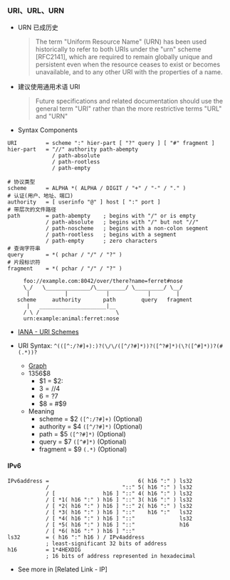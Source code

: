 ### URI、URL、URN

+ URN 已成历史
    > The term "Uniform Resource Name" (URN) has been used historically to refer to both URIs under the "urn" scheme [RFC2141], which are required to remain globally unique and persistent even when the resource ceases to exist or becomes unavailable, and to any other URI with the properties of a name.
+ 建议使用通用术语 URI
    > Future specifications and related documentation should
   use the general term "URI" rather than the more restrictive terms
   "URL" and "URN"

+ Syntax Components
```
URI         = scheme ":" hier-part [ "?" query ] [ "#" fragment ]
hier-part   = "//" authority path-abempty
              / path-absolute
              / path-rootless
              / path-empty

# 协议类型
scheme      = ALPHA *( ALPHA / DIGIT / "+" / "-" / "." )
# 认证(用户、地址、端口)
authority   = [ userinfo "@" ] host [ ":" port ]
# 带层次的文件路径
path        = path-abempty    ; begins with "/" or is empty
            / path-absolute   ; begins with "/" but not "//"
            / path-noscheme   ; begins with a non-colon segment
            / path-rootless   ; begins with a segment
            / path-empty      ; zero characters
# 查询字符串
query       = *( pchar / "/" / "?" )
# 片段标识符
fragment    = *( pchar / "/" / "?" )
```

         foo://example.com:8042/over/there?name=ferret#nose
         \_/   \______________/\_________/ \_________/ \__/
          |           |            |            |        |
       scheme     authority       path        query   fragment
          |   _____________________|__
         / \ /                        \
         urn:example:animal:ferret:nose

+ [IANA - URI Schemes](https://www.iana.org/assignments/uri-schemes/uri-schemes.xhtml)

+ URI Syntax: `^(([^:/?#]+):)?(\/\/([^/?#]*))?([^?#]*)(\?([^#]*))?(#(.*))?`
    + [Graph](https://regexper.com/#%5E%28%28%5B%5E%3A%2F%3F%23%5D%2B%29%3A%29%3F%28%5C%2F%5C%2F%28%5B%5E%2F%3F%23%5D*%29%29%3F%28%5B%5E%3F%23%5D*%29%28%5C%3F%28%5B%5E%23%5D*%29%29%3F%28%23%28.*%29%29%3F)
    + $1$3$5$6$8
        + $1 = $2:
        + $3 = //$4
        + $6 = ?$7
        + $8 = #$9
    + Meaning
        + scheme    = $2 `([^:/?#]+)`   (Optional)
        + authority = $4 `([^/?#]*)`    (Optional)
        + path      = $5 `([^?#]*)`     (Optional)
        + query     = $7 `([^#]*)`      (Optional)
        + fragment  = $9 `(.*)`         (Optional)

#### IPv6

```
IPv6address =                            6( h16 ":" ) ls32
            /                       "::" 5( h16 ":" ) ls32
            / [               h16 ] "::" 4( h16 ":" ) ls32
            / [ *1( h16 ":" ) h16 ] "::" 3( h16 ":" ) ls32
            / [ *2( h16 ":" ) h16 ] "::" 2( h16 ":" ) ls32
            / [ *3( h16 ":" ) h16 ] "::"    h16 ":"   ls32
            / [ *4( h16 ":" ) h16 ] "::"              ls32
            / [ *5( h16 ":" ) h16 ] "::"              h16
            / [ *6( h16 ":" ) h16 ] "::"
ls32        = ( h16 ":" h16 ) / IPv4address
            ; least-significant 32 bits of address
h16         = 1*4HEXDIG
            ; 16 bits of address represented in hexadecimal
```

+ See more in [Related Link - IP]
